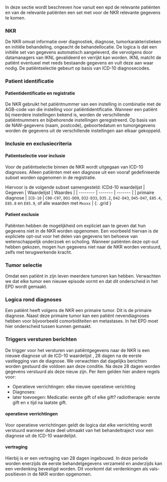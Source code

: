 In deze sectie wordt beschreven hoe vanuit een epd de relevante patiënten en van de relevante patiënten een set met voor de NKR relevante gegevens te komen.

### NKR
 De NKR omvat informatie over diagnostiek, diagnose, tumorkarakteristieken en initiële behandeling, ongeacht de behandellocatie. De logica is dat een initiële set van gegevens automatisch aangeleverd, die vervolgens door datamanagers van IKNL gevalideerd en verrijkt kan worden. IKNL matcht de patiënt eventueel met reeds bestaande gegevens en vult deze aan waar nodig. De patiëntselectie gebeurt op basis van ICD-10 diagnosecodes.

 ### Patient identificatie
#### Patientidentificatie en registratie
De NKR gebruikt het patiëntnummer van een instelling in combinatie met de AGB-code van die instelling voor patiëntidentificatie. Wanneer een patiënt bij meerdere instellingen bekend is, worden de verschillende patiëntnummers en bijbehorende instellingen geregistreerd. Op basis van de NAW-gegevens (naam, postcode), geboortedatum en tumorgegevens worden de gegevens uit de verschillende instellingen aan elkaar gekoppeld.

### Inclusie en exclusiecriteria
#### Patientselectie voor inclusie
Voor de patiëntselectie binnen de NKR wordt uitgegaan van ICD-10 diagnoses. Alleen patiënten met een diagnose uit een vooraf gedefinieerde subset worden opgenomen in de registratie.

Hiervoor is de volgende subset samengesteld: 
 ICDd-10 waardelijst
 | Gegeven    | Waardelijst | Waardes |
| -------- | ------- | ------- |
| primaire diagnose  | `ICD-10` | `C00-C97`, `DO1-DO9`, `D32-D33`, `D35.2`, `D42-D43`, `D45-D47`, `E85.4`, `E85.8` en `E85.9`, of alle waarden met `Mxxxx`   |
{: .grid }



#### Patient exclusie 
Patiënten hebben de mogelijkheid om expliciet aan te geven dat hun gegevens niet in de NKR worden opgenomen. Een voorbeeld hiervan is de expliciete opt-out voor het delen van gegevens ten behoeve van wetenschappelijk onderzoek en scholing. Wanneer patiënten deze opt-out hebben gekozen, mogen hun gegevens niet naar de NKR worden verstuurd, zelfs met terugwerkende kracht.

### Tumor selectie
Omdat een patiënt in zijn leven meerdere tumoren kan hebben. Verwachten we dat elke tumor een nieuwe episode vormt en dat dit onderscheid in het EPD wordt gemaakt. 

### Logica rond diagnoses
Een patiënt heeft volgens de NKR een primaire tumor. Dit is de primaire diagnose. Naast deze primaire tumor kan een patiënt nevendiagnoses hebben voor bijvoorbeeld comorbiditeiten en metastases. In het EPD moet hier onderscheid tussen kunnen gemaakt. 

### Triggers versturen berichten
De trigger voor het versturen van patiëntgegevens naar de NKR is een nieuwe diagnose uit de ICD-10 waardelijst <!--link naar deze waardelijst of waar deze te vinden is toevoegen -->, 28 dagen na de eerste vastlegging van de diagnose. We verwachten dat dagelijks berichten worden gestuurd die voldoen aan deze conditie. Na deze 28 dagen worden gegevens verstuurd als deze nieuw zijn. Per item gelden hier andere regels voor: 
- Operatieve verrichtingen: elke nieuwe operatieve verichting
- Diagnoses: 
- later toevoegen: Medicatie: eerste gift  of elke gift? radiotherapie: eerste gift en x tijd na laatste gift. 

#### operatieve verrichtingen
Voor operatieve verrichtingen geldt de logica dat elke verrichting wordt verstuurd wanneer deze deel uitmaakt van het behandeltraject voor een diagnose uit de ICD-10 waardelijst.

#### vertraging 
Hierbij is er een vertraging van 28 dagen ingebouwd. In deze periode worden enerzijds de eerste behandelgegevens verzameld en anderzijds kan een verdenking bevestigd worden. Dit voorkomt dat verdenkingen als vals-positieven in de NKR worden opgenomen.